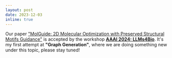 ```yaml
---
layout: post
date: 2023-12-03
inline: true
---
```


Our paper ["MolGuide: 2D Molecular Optimization with Preserved Structural Motifs Guidance"](https://llms4science-community.github.io/papers/LLMs4Bio24_paper_4.pdf) is accepted by the workshop **[AAAI 2024: LLMs4Bio](https://llms4science-community.github.io/aaai2024.html)**. It's my first attempt at **"Graph Generation"**, where we are doing something new under this topic, please stay tuned!


